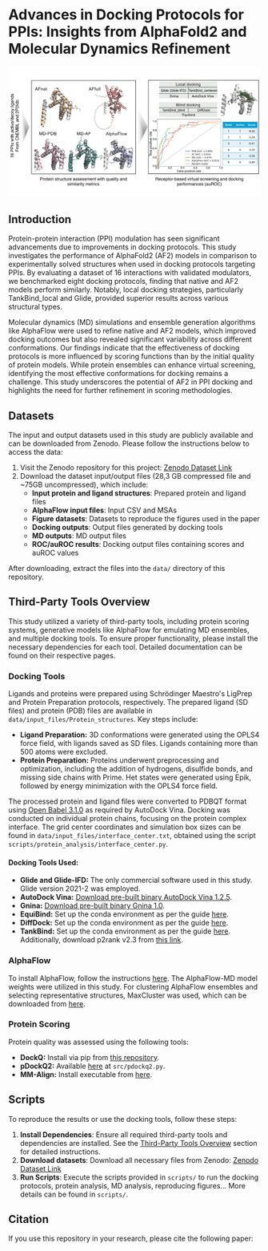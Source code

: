 # Advances in Docking Protocols for PPIs: Insights from AlphaFold2 and Molecular Dynamics Refinement

![Workflow diagram](overview.png)

## Introduction

Protein-protein interaction (PPI) modulation has seen significant advancements due to improvements in docking protocols. This study investigates the performance of AlphaFold2 (AF2) models in comparison to experimentally solved structures when used in docking protocols targeting PPIs. By evaluating a dataset of 16 interactions with validated modulators, we benchmarked eight docking protocols, finding that native and AF2 models perform similarly. Notably, local docking strategies, particularly TankBind_local and Glide, provided superior results across various structural types.

Molecular dynamics (MD) simulations and ensemble generation algorithms like AlphaFlow were used to refine native and AF2 models, which improved docking outcomes but also revealed significant variability across different conformations. Our findings indicate that the effectiveness of docking protocols is more influenced by scoring functions than by the initial quality of protein models. While protein ensembles can enhance virtual screening, identifying the most effective conformations for docking remains a challenge. This study underscores the potential of AF2 in PPI docking and highlights the need for further refinement in scoring methodologies.

## Datasets

The input and output datasets used in this study are publicly available and can be downloaded from Zenodo. Please follow the instructions below to access the data:

1. Visit the Zenodo repository for this project: [Zenodo Dataset Link](https://zenodo.org/records/13757872)
2. Download the dataset input/output files (28,3 GB compressed file and ~75GB uncompressed), which include:
   - **Input protein and ligand structures**: Prepared protein and ligand files
   - **AlphaFlow input files**: Input CSV and MSAs
   - **Figure datasets**: Datasets to reproduce the figures used in the paper
   - **Docking outputs**: Output files generated by docking tools
   - **MD outputs**: MD output files
   - **ROC/auROC results**: Docking output files containing scores and auROC values
   
After downloading, extract the files into the `data/` directory of this repository.


## Third-Party Tools Overview

This study utilized a variety of third-party tools, including protein scoring systems, generative models like AlphaFlow for emulating MD ensembles, and multiple docking tools. To ensure proper functionality, please install the necessary dependencies for each tool. Detailed documentation can be found on their respective pages.

### Docking Tools

Ligands and proteins were prepared using Schrödinger Maestro's LigPrep and Protein Preparation protocols, respectively. The prepared ligand (SD files) and protein (PDB) files are available in `data/input_files/Protein_structures`. Key steps include:

- **Ligand Preparation:** 3D conformations were generated using the OPLS4 force field, with ligands saved as SD files. Ligands containing more than 500 atoms were excluded.
- **Protein Preparation:** Proteins underwent preprocessing and optimization, including the addition of hydrogens, disulfide bonds, and missing side chains with Prime. Het states were generated using Epik, followed by energy minimization with the OPLS4 force field.

The processed protein and ligand files were converted to PDBQT format using [Open Babel 3.1.0](https://github.com/openbabel/openbabel/releases/tag/openbabel-3-1-0) as required by AutoDock Vina. Docking was conducted on individual protein chains, focusing on the protein complex interface. The grid center coordinates and simulation box sizes can be found in `data/input_files/interface_center.txt`, obtained using the script `scripts/protein_analysis/interface_center.py`.

#### Docking Tools Used:

- **Glide and Glide-IFD:** The only commercial software used in this study. Glide version 2021-2 was employed.
- **AutoDock Vina:** [Download pre-built binary AutoDock Vina 1.2.5](https://github.com/ccsb-scripps/AutoDock-Vina/releases/tag/v1.2.5).
- **Gnina:** [Download pre-built binary Gnina 1.0](https://github.com/gnina/gnina/releases/tag/v1.0).
- **EquiBind:** Set up the conda environment as per the guide [here](https://github.com/HannesStark/EquiBind).
- **DiffDock:** Set up the conda environment as per the guide [here](https://github.com/gcorso/DiffDock).
- **TankBind:** Set up the conda environment as per the guide [here](https://github.com/luwei0917/TankBind). Additionally, download p2rank v2.3 from [this link](https://github.com/rdk/p2rank/releases/download/2.3/p2rank_2.3.tar.gz).

### AlphaFlow

To install AlphaFlow, follow the instructions [here](https://github.com/bjing2016/alphaflow). The AlphaFlow-MD model weights were utilized in this study. For clustering AlphaFlow ensembles and selecting representative structures, MaxCluster was used, which can be downloaded from [here](http://www.sbg.bio.ic.ac.uk/~maxcluster/#Download).

### Protein Scoring

Protein quality was assessed using the following tools:

- **DockQ:** Install via pip from [this repository](https://github.com/bjornwallner/DockQ).
- **pDockQ2:** Available [here](https://gitlab.com/ElofssonLab/afm-benchmark) at `src/pdockq2.py`.
- **MM-Align:** Install executable from [here](https://zhanggroup.org/MM-align/). 

## Scripts

To reproduce the results or use the docking tools, follow these steps:

1. **Install Dependencies**: Ensure all required third-party tools and dependencies are installed. See the [Third-Party Tools Overview](#third-party-tools-overview) section for detailed instructions.
2. **Download datasets**: Download all necessary files from Zenodo: [Zenodo Dataset Link](https://zenodo.org/records/13757872) 
3. **Run Scripts**: Execute the scripts provided in `scripts/` to run the docking protocols, protein analysis, MD analysis, reproducing figures... More details can be found in `scripts/`.


## Citation

If you use this repository in your research, please cite the following paper:


